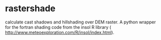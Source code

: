 # rastershade
calculate cast shadows and hillshading over DEM raster. A python wrapper for the fortran shading code from the insol R library ( http://www.meteoexploration.com/R/insol/index.html).  
